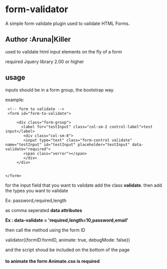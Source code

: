 # form-validator
A simple form validate plugin used to validate HTML Forms.  

## Author :Aruna|Killer

 used to validate html input elements on the fly
 of a form

 required Jquery library 2.00 or higher

## usage

  inputs should be in a form group, the bootstrap way.
  
  example:
     
     <!-- form to validate -->
     <form id="form-to-validate">
     
         <div class="form-group">
           <label for="testInput" class="col-sm-2 control-label">test input</label>
            <div class="col-sm-8">
            <input type="text" class="form-control validate"  name="testInput" id="testInput" placeholder="testInput" data-   validate="required">
            <span class="verror"></span>
            </div>
         </div>
     
     
    </form>

  for the input field that you want to validate add the class **validate**.
  then add the types you want to validate 
  
  Ex: password,required,length 
  
  as comma seperated **data attributes**

  **Ex : data-validate = 'required,length=10,password,email'**

  then call the method using the form ID

   validator({formID:formID, animate: true, debugMode: false})

  and the script shoud be included on the bottom of the page
  
  #### to animate the form Animate.css is required



